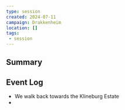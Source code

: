 ```yaml
---
type: session
created: 2024-07-11
campaign: Drakkenheim
location: []
tags:
 - session
---
```



## Summary

## Event Log

- We walk back towards the Klineburg Estate
- 

